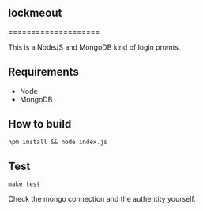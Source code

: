 ## lockmeout

====================

This is a NodeJS and MongoDB kind of login promts.

## Requirements

* Node
* MongoDB

## How to build

`npm install && node index.js`

## Test

`make test`

Check the mongo connection and the authentity yourself.